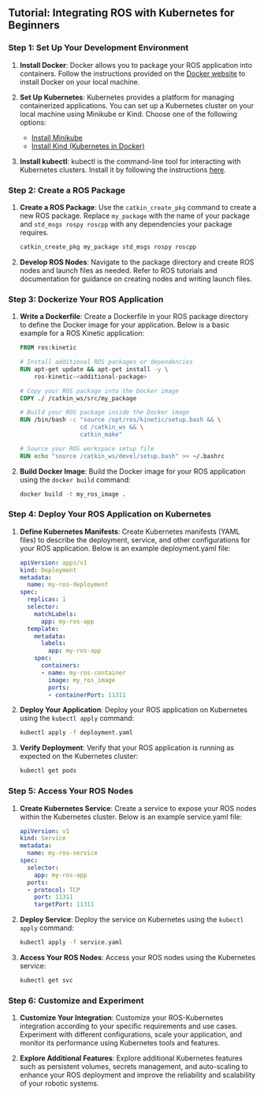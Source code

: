 
## Tutorial: Integrating ROS with Kubernetes for Beginners

### Step 1: Set Up Your Development Environment

1. **Install Docker**: Docker allows you to package your ROS application into containers. Follow the instructions provided on the [Docker website](https://docs.docker.com/get-docker/) to install Docker on your local machine.

2. **Set Up Kubernetes**: Kubernetes provides a platform for managing containerized applications. You can set up a Kubernetes cluster on your local machine using Minikube or Kind. Choose one of the following options:
   - [Install Minikube](https://minikube.sigs.k8s.io/docs/start/)
   - [Install Kind (Kubernetes in Docker)](https://kind.sigs.k8s.io/docs/user/quick-start/)

3. **Install kubectl**: kubectl is the command-line tool for interacting with Kubernetes clusters. Install it by following the instructions [here](https://kubernetes.io/docs/tasks/tools/install-kubectl/).

### Step 2: Create a ROS Package

1. **Create a ROS Package**: Use the `catkin_create_pkg` command to create a new ROS package. Replace `my_package` with the name of your package and `std_msgs rospy roscpp` with any dependencies your package requires.
   ```bash
   catkin_create_pkg my_package std_msgs rospy roscpp
   ```

2. **Develop ROS Nodes**: Navigate to the package directory and create ROS nodes and launch files as needed. Refer to ROS tutorials and documentation for guidance on creating nodes and writing launch files.

### Step 3: Dockerize Your ROS Application

1. **Write a Dockerfile**: Create a Dockerfile in your ROS package directory to define the Docker image for your application. Below is a basic example for a ROS Kinetic application:
   ```Dockerfile
   FROM ros:kinetic

   # Install additional ROS packages or dependencies
   RUN apt-get update && apt-get install -y \
       ros-kinetic-<additional-package>

   # Copy your ROS package into the Docker image
   COPY ./ /catkin_ws/src/my_package

   # Build your ROS package inside the Docker image
   RUN /bin/bash -c "source /opt/ros/kinetic/setup.bash && \
                    cd /catkin_ws && \
                    catkin_make"

   # Source your ROS workspace setup file
   RUN echo "source /catkin_ws/devel/setup.bash" >> ~/.bashrc
   ```

2. **Build Docker Image**: Build the Docker image for your ROS application using the `docker build` command:
   ```bash
   docker build -t my_ros_image .
   ```

### Step 4: Deploy Your ROS Application on Kubernetes

1. **Define Kubernetes Manifests**: Create Kubernetes manifests (YAML files) to describe the deployment, service, and other configurations for your ROS application. Below is an example deployment.yaml file:
   ```yaml
   apiVersion: apps/v1
   kind: Deployment
   metadata:
     name: my-ros-deployment
   spec:
     replicas: 1
     selector:
       matchLabels:
         app: my-ros-app
     template:
       metadata:
         labels:
           app: my-ros-app
       spec:
         containers:
         - name: my-ros-container
           image: my_ros_image
           ports:
           - containerPort: 11311
   ```

2. **Deploy Your Application**: Deploy your ROS application on Kubernetes using the `kubectl apply` command:
   ```bash
   kubectl apply -f deployment.yaml
   ```

3. **Verify Deployment**: Verify that your ROS application is running as expected on the Kubernetes cluster:
   ```bash
   kubectl get pods
   ```

### Step 5: Access Your ROS Nodes

1. **Create Kubernetes Service**: Create a service to expose your ROS nodes within the Kubernetes cluster. Below is an example service.yaml file:
   ```yaml
   apiVersion: v1
   kind: Service
   metadata:
     name: my-ros-service
   spec:
     selector:
       app: my-ros-app
     ports:
     - protocol: TCP
       port: 11311
       targetPort: 11311
   ```

2. **Deploy Service**: Deploy the service on Kubernetes using the `kubectl apply` command:
   ```bash
   kubectl apply -f service.yaml
   ```

3. **Access Your ROS Nodes**: Access your ROS nodes using the Kubernetes service:
   ```bash
   kubectl get svc
   ```

### Step 6: Customize and Experiment

1. **Customize Your Integration**: Customize your ROS-Kubernetes integration according to your specific requirements and use cases. Experiment with different configurations, scale your application, and monitor its performance using Kubernetes tools and features.

2. **Explore Additional Features**: Explore additional Kubernetes features such as persistent volumes, secrets management, and auto-scaling to enhance your ROS deployment and improve the reliability and scalability of your robotic systems.

